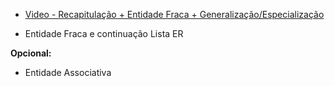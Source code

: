
* [Video - Recapitulação + Entidade Fraca + Generalização/Especialização](https://www.youtube.com/watch?v=WuOItyxbKQc)

* Entidade Fraca e continuação Lista ER

**Opcional:**

* Entidade Associativa



